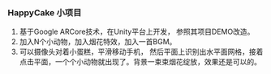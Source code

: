 ### HappyCake 小项目

1. 基于Google ARCore技术，在Unity平台上开发， 参照其项目DEMO改造。
2. 加入N个小动物，加入烟花特效，加入一首BGM。
3. 可以摄像头对着小蛋糕，平滑移动手机， 然后平面上识别出水平面网格，接着点击平面，一个个小动物就出现了。背景一束束烟花绽放，效果还是可以的。

